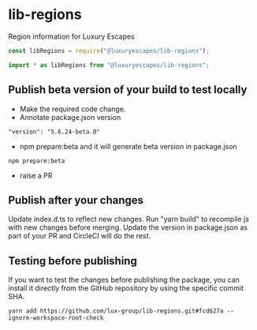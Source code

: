 # lib-regions

Region information for Luxury Escapes

```js
const libRegions = require("@luxuryescapes/lib-regions");

import * as libRegions from "@luxuryescapes/lib-regions";
```

## Publish beta version of your build to test locally
- Make the required code change.
- Annotate package.json version
```
"version": "5.6.24-beta.0"
```
- npm prepare:beta and it will generate beta version in package.json
```
npm prepare:beta
```
- raise a PR

## Publish after your changes
Update index.d.ts to reflect new changes. Run "yarn build" to recompile js with new changes before merging. Update the version in package.json as part of your PR and CircleCI will do the rest.


## Testing before publishing
If you want to test the changes before publishing the package, you can install it directly from the GitHub repository by using the specific commit SHA. 

```shell
yarn add https://github.com/lux-group/lib-regions.git#fcd627a --ignore-workspace-root-check
```
